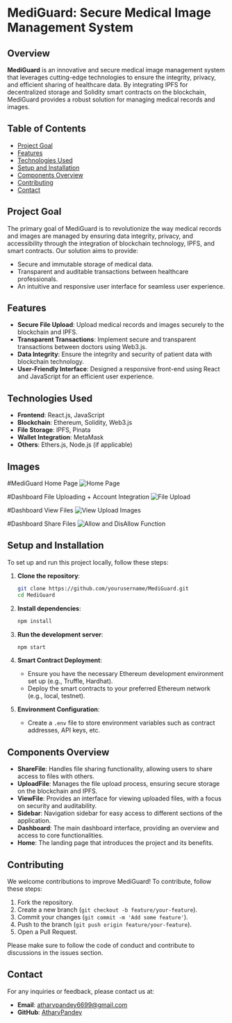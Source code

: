 # MediGuard: Secure Medical Image Management System

## Overview

**MediGuard** is an innovative and secure medical image management system that leverages cutting-edge technologies to ensure the integrity, privacy, and efficient sharing of healthcare data. By integrating IPFS for decentralized storage and Solidity smart contracts on the blockchain, MediGuard provides a robust solution for managing medical records and images.

## Table of Contents

- [Project Goal](#project-goal)
- [Features](#features)
- [Technologies Used](#technologies-used)
- [Setup and Installation](#setup-and-installation)
- [Components Overview](#components-overview)
- [Contributing](#contributing)
- [Contact](#contact)

## Project Goal

The primary goal of MediGuard is to revolutionize the way medical records and images are managed by ensuring data integrity, privacy, and accessibility through the integration of blockchain technology, IPFS, and smart contracts. Our solution aims to provide:

- Secure and immutable storage of medical data.
- Transparent and auditable transactions between healthcare professionals.
- An intuitive and responsive user interface for seamless user experience.

## Features

- **Secure File Upload**: Upload medical records and images securely to the blockchain and IPFS.
- **Transparent Transactions**: Implement secure and transparent transactions between doctors using Web3.js.
- **Data Integrity**: Ensure the integrity and security of patient data with blockchain technology.
- **User-Friendly Interface**: Designed a responsive front-end using React and JavaScript for an efficient user experience.

## Technologies Used

- **Frontend**: React.js, JavaScript
- **Blockchain**: Ethereum, Solidity, Web3.js
- **File Storage**: IPFS, Pinata
- **Wallet Integration**: MetaMask
- **Others**: Ethers.js, Node.js (if applicable)

## Images 

#MediGuard Home Page
![Home Page](https://drive.google.com/uc?export=download&id=1gCH3lAav8rUY-84fWFAmUTVqdZ6NatXO)

#Dashboard File Uploading + Account Integration
![File Upload](https://drive.google.com/uc?export=download&id=1ogvCBSLiXCV-x9MgO9rFo_MmTwCDyrz0)

#Dashboard View Files
![View Upload Images](https://drive.google.com/uc?export=download&id=1GhhFDUPwKJGaCMh-VEuejRbxYD87eO6Q)

#Dashboard Share Files 
![Allow and DisAllow Function](https://drive.google.com/uc?export=download&id=1l3xRhaeUFVXwNCa6L81YuA-Gg2-O2gJA)




## Setup and Installation

To set up and run this project locally, follow these steps:

1. **Clone the repository**:

   ```bash
   git clone https://github.com/yourusername/MediGuard.git
   cd MediGuard
   ```

2. **Install dependencies**:

   ```bash
   npm install
   ```

3. **Run the development server**:

   ```bash
   npm start
   ```

4. **Smart Contract Deployment**:

   - Ensure you have the necessary Ethereum development environment set up (e.g., Truffle, Hardhat).
   - Deploy the smart contracts to your preferred Ethereum network (e.g., local, testnet).

5. **Environment Configuration**:
   - Create a `.env` file to store environment variables such as contract addresses, API keys, etc.

## Components Overview

- **ShareFile**: Handles file sharing functionality, allowing users to share access to files with others.
- **UploadFile**: Manages the file upload process, ensuring secure storage on the blockchain and IPFS.
- **ViewFile**: Provides an interface for viewing uploaded files, with a focus on security and auditability.
- **Sidebar**: Navigation sidebar for easy access to different sections of the application.
- **Dashboard**: The main dashboard interface, providing an overview and access to core functionalities.
- **Home**: The landing page that introduces the project and its benefits.

## Contributing

We welcome contributions to improve MediGuard! To contribute, follow these steps:

1. Fork the repository.
2. Create a new branch (`git checkout -b feature/your-feature`).
3. Commit your changes (`git commit -m 'Add some feature'`).
4. Push to the branch (`git push origin feature/your-feature`).
5. Open a Pull Request.

Please make sure to follow the code of conduct and contribute to discussions in the issues section.


## Contact

For any inquiries or feedback, please contact us at:

- **Email**: atharvpandey6699@gmail.com
- **GitHub**: [AtharvPandey](https://github.com/AtharvPandey)
